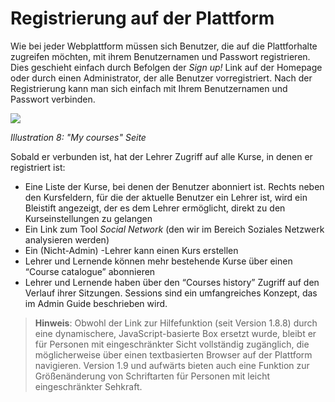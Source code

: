 # Registrierung auf der Plattform

Wie bei jeder Webplattform müssen sich Benutzer, die auf die Plattforhalte zugreifen möchten, mit ihrem Benutzernamen und Passwort registrieren. Dies geschieht einfach durch Befolgen der _Sign up!_ Link auf der Homepage oder durch einen Administrator, der alle Benutzer vorregistriert. Nach der Registrierung kann man sich einfach mit Ihrem Benutzernamen und Passwort verbinden.

![](../.gitbook/assets/image2%20%282%29.png)

_Illustration 8: "My courses" Seite_

Sobald er verbunden ist, hat der Lehrer Zugriff auf alle Kurse, in denen er registriert ist:

* Eine Liste der Kurse, bei denen der Benutzer abonniert ist. Rechts neben den Kursfeldern, für die der aktuelle Benutzer ein Lehrer ist, wird ein Bleistift angezeigt, der es dem Lehrer ermöglicht, direkt zu den Kurseinstellungen zu gelangen
* Ein Link zum Tool _Social Network_ \(den wir im Bereich Soziales Netzwerk analysieren werden\)
* Ein \(Nicht-Admin\) -Lehrer kann einen Kurs erstellen
* Lehrer und Lernende können mehr bestehende Kurse über einen “Course catalogue” abonnieren
* Lehrer und Lernende haben über den “Courses history” Zugriff auf den Verlauf ihrer Sitzungen. Sessions sind ein umfangreiches Konzept, das im Admin Guide beschrieben wird.

> **Hinweis**: Obwohl der Link zur Hilfefunktion \(seit Version 1.8.8\) durch eine dynamischere, JavaScript-basierte Box ersetzt wurde, bleibt er für Personen mit eingeschränkter Sicht vollständig zugänglich, die möglicherweise über einen textbasierten Browser auf der Plattform navigieren. Version 1.9 und aufwärts bieten auch eine Funktion zur Größenänderung von Schriftarten für Personen mit leicht eingeschränkter Sehkraft.